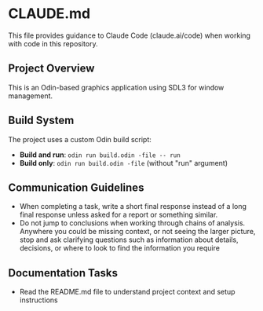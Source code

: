 # CLAUDE.md

This file provides guidance to Claude Code (claude.ai/code) when working with code in this repository.

## Project Overview

This is an Odin-based graphics application using SDL3 for window management.

## Build System

The project uses a custom Odin build script:

- **Build and run**: `odin run build.odin -file -- run`
- **Build only**: `odin run build.odin -file` (without "run" argument)

## Communication Guidelines

- When completing a task, write a short final response instead of a long final response unless asked for a report or something similar.
- Do not jump to conclusions when working through chains of analysis. Anywhere you could be missing context, or not seeing the larger picture, stop and ask clarifying questions such as information about details, decisions, or where to look to find the information you require

## Documentation Tasks

- Read the README.md file to understand project context and setup instructions